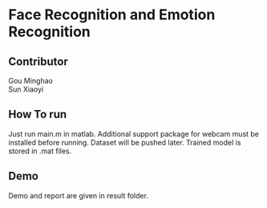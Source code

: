 # Face Recognition and Emotion Recognition  
## Contributor  
Gou Minghao  
Sun Xiaoyi  

## How To run  
Just run main.m in matlab.
Additional support package for webcam must be installed before running.
Dataset will be pushed later.
Trained model is stored in .mat files.  

## Demo  
Demo and report are given in result folder.  
